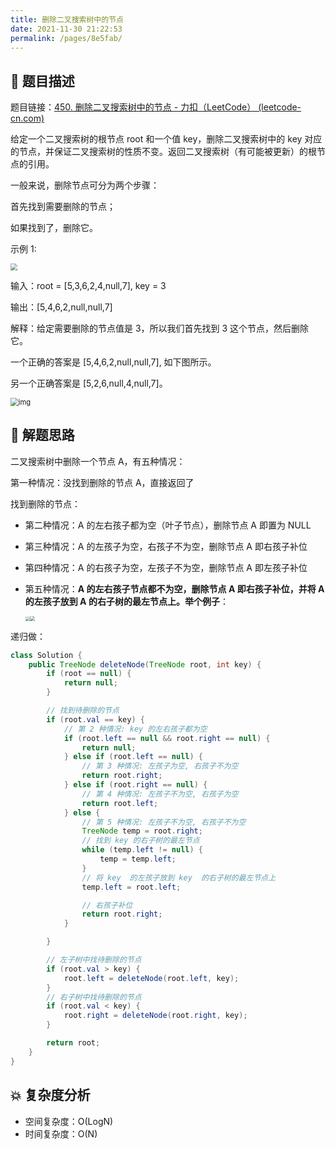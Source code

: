 ```yaml
---
title: 删除二叉搜索树中的节点
date: 2021-11-30 21:22:53
permalink: /pages/8e5fab/
---
```


## 📃 题目描述

题目链接：[450. 删除二叉搜索树中的节点 - 力扣（LeetCode） (leetcode-cn.com)](https://leetcode-cn.com/problems/delete-node-in-a-bst/)

给定一个二叉搜索树的根节点 root 和一个值 key，删除二叉搜索树中的 key 对应的节点，并保证二叉搜索树的性质不变。返回二叉搜索树（有可能被更新）的根节点的引用。

一般来说，删除节点可分为两个步骤：

首先找到需要删除的节点；

如果找到了，删除它。

示例 1:

<img src="https://assets.leetcode.com/uploads/2020/09/04/del_node_1.jpg" style="zoom:67%;" />

输入：root = [5,3,6,2,4,null,7], key = 3

输出：[5,4,6,2,null,null,7]

解释：给定需要删除的节点值是 3，所以我们首先找到 3 这个节点，然后删除它。

一个正确的答案是 [5,4,6,2,null,null,7], 如下图所示。

另一个正确答案是 [5,2,6,null,4,null,7]。

<img src="https://assets.leetcode.com/uploads/2020/09/04/del_node_supp.jpg" alt="img" style="zoom:80%;" />

## 🔔 解题思路

二叉搜索树中删除一个节点 A，有五种情况：

第一种情况：没找到删除的节点 A，直接返回了

找到删除的节点：

- 第二种情况：A 的左右孩子都为空（叶子节点），删除节点 A 即置为 NULL

- 第三种情况：A 的左孩子为空，右孩子不为空，删除节点 A 即右孩子补位

- 第四种情况：A 的右孩子为空，左孩子不为空，删除节点 A 即左孩子补位

- 第五种情况：**A 的左右孩子节点都不为空，删除节点 A 即右孩子补位，并将 A 的左孩子放到 A 的右子树的最左节点上。举个例子**：

  <img src="https://cs-wiki.oss-cn-shanghai.aliyuncs.com/img/20211130214341.png" style="zoom: 45%;" /><img src="https://cs-wiki.oss-cn-shanghai.aliyuncs.com/img/20211130214608.png" style="zoom:50%;" />

  

  

递归做： 


```java
class Solution {
    public TreeNode deleteNode(TreeNode root, int key) {
        if (root == null) {
            return null;
        }

        // 找到待删除的节点
        if (root.val == key) {
            // 第 2 种情况: key 的左右孩子都为空
            if (root.left == null && root.right == null) {
                return null;
            } else if (root.left == null) {
                // 第 3 种情况: 左孩子为空, 右孩子不为空
                return root.right;
            } else if (root.right == null) {
                // 第 4 种情况: 左孩子不为空, 右孩子为空
                return root.left;
            } else {
                // 第 5 种情况: 左孩子不为空, 右孩子不为空
                TreeNode temp = root.right;
                // 找到 key 的右子树的最左节点
                while (temp.left != null) {
                    temp = temp.left;
                }
                // 将 key  的左孩子放到 key  的右子树的最左节点上
                temp.left = root.left;

                // 右孩子补位
                return root.right;
            }

        }

        // 左子树中找待删除的节点
        if (root.val > key) {
            root.left = deleteNode(root.left, key);
        }
        // 右子树中找待删除的节点
        if (root.val < key) {
            root.right = deleteNode(root.right, key);
        }

        return root;
    }
}
```

## 💥 复杂度分析

- 空间复杂度：O(LogN)
- 时间复杂度：O(N)

